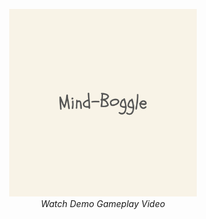 <p align="center">
  <a href="Demo.mp4" target="_blank">
    <img src="preview.png" width="300" alt="Demo Video">
  </a>
  <br/>
  <em>Watch Demo Gameplay Video</em>
</p>
